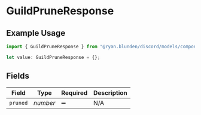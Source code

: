 # GuildPruneResponse

## Example Usage

```typescript
import { GuildPruneResponse } from "@ryan.blunden/discord/models/components";

let value: GuildPruneResponse = {};
```

## Fields

| Field              | Type               | Required           | Description        |
| ------------------ | ------------------ | ------------------ | ------------------ |
| `pruned`           | *number*           | :heavy_minus_sign: | N/A                |